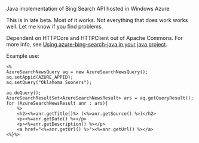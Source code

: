 Java implementation of Bing Search API hosted in Windows Azure

This is in late beta.  Most of it works.  Not everything that does work works well.  Let me know if you find problems.

Dependent on HTTPCore and HTTPClient out of Apache Commons.  For more info, see [Using azure-bing-search-java in your java project](IncludingTheJar.md).

Example use:
```
<%
AzureSearchNewsQuery aq = new AzureSearchNewsQuery();
aq.setAppid(AZURE_APPID);
aq.setQuery("Oklahoma Sooners");
			
aq.doQuery();
AzureSearchResultSet<AzureSearchNewsResult> ars = aq.getQueryResult();
for (AzureSearchNewsResult anr : ars){
	%>
	<h2><%=anr.getTitle()%> (<%=anr.getSource() %>)</h2>
	<p><%=anr.getDate() %></p>
	<p><%=anr.getDescription() %></p>
	<a href="<%=anr.getUrl() %>"><%=anr.getUrl() %></a>
<%}%>
```